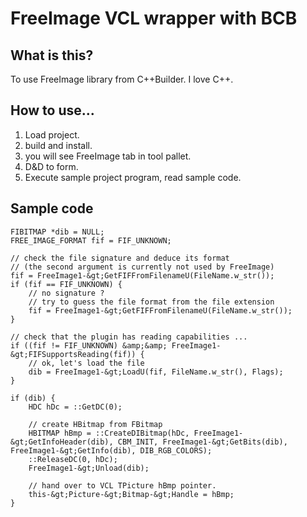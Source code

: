 # FreeImage VCL wrapper with BCB

## What is this?

To use FreeImage library from C++Builder. I love C++.

## How to use...

1.  Load project.
2.  build and install.
3.  you will see FreeImage tab in tool pallet.
4.  D&D to form.
5.  Execute sample project program, read sample code.

## Sample code

    FIBITMAP *dib = NULL;  
    FREE_IMAGE_FORMAT fif = FIF_UNKNOWN;  

    // check the file signature and deduce its format  
    // (the second argument is currently not used by FreeImage)  
    fif = FreeImage1-&gt;GetFIFFromFilenameU(FileName.w_str());  
    if (fif == FIF_UNKNOWN) {  
        // no signature ?  
        // try to guess the file format from the file extension  
        fif = FreeImage1-&gt;GetFIFFromFilenameU(FileName.w_str());  
    }  

    // check that the plugin has reading capabilities ...  
    if ((fif != FIF_UNKNOWN) &amp;&amp; FreeImage1-&gt;FIFSupportsReading(fif)) {  
        // ok, let's load the file  
        dib = FreeImage1-&gt;LoadU(fif, FileName.w_str(), Flags);  
    }

    if (dib) {  
        HDC hDc = ::GetDC(0);  

        // create HBitmap from FBitmap
        HBITMAP hBmp = ::CreateDIBitmap(hDc, FreeImage1-&gt;GetInfoHeader(dib), CBM_INIT, FreeImage1-&gt;GetBits(dib), FreeImage1-&gt;GetInfo(dib), DIB_RGB_COLORS);  
        ::ReleaseDC(0, hDc);  
        FreeImage1-&gt;Unload(dib);  

        // hand over to VCL TPicture hBmp pointer.
        this-&gt;Picture-&gt;Bitmap-&gt;Handle = hBmp;  
    }  
